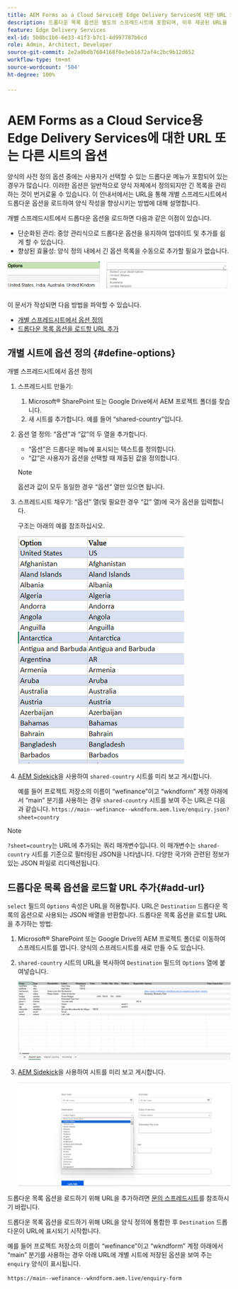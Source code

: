 ```yaml
---
title: AEM Forms as a Cloud Service용 Edge Delivery Services에 대한 URL 또는 다른 시트의 드롭다운 목록 옵션 로드
description: 드롭다운 목록 옵션은 별도의 스프레드시트에 포함되며, 이후 제공된 URL을 통해 기본 스프레드시트로 가져옵니다.
feature: Edge Delivery Services
exl-id: 5b0bc1b6-6e33-41f3-b7c1-4d997787b6cd
role: Admin, Architect, Developer
source-git-commit: 2e2a0bdb7604168f0e3eb1672af4c2bc9b12d652
workflow-type: tm+mt
source-wordcount: '504'
ht-degree: 100%

---
```



# AEM Forms as a Cloud Service용 Edge Delivery Services에 대한 URL 또는 다른 시트의 옵션

양식의 사전 정의 옵션 중에는 사용자가 선택할 수 있는 드롭다운 메뉴가 포함되어 있는 경우가 많습니다. 이러한 옵션은 일반적으로 양식 자체에서 정의되지만 긴 목록을 관리하는 것이 번거로울 수 있습니다. 이 안내서에서는 URL을 통해 개별 스프레드시트에서 드롭다운 옵션을 로드하여 양식 작성을 향상시키는 방법에 대해 설명합니다.


개별 스프레드시트에서 드롭다운 옵션을 로드하면 다음과 같은 이점이 있습니다.

- 단순화된 관리: 중앙 관리식으로 드롭다운 옵션을 유지하여 업데이트 및 추가를 쉽게 할 수 있습니다.
- 향상된 효율성: 양식 정의 내에서 긴 옵션 목록을 수동으로 추가할 필요가 없습니다.

![드롭다운 옵션](/help/forms/assets/drop-down-options.png)


이 문서가 작성되면 다음 방법을 파악할 수 있습니다.

- [개별 스프레드시트에서 옵션 정의](#define-options)
- [드롭다운 목록 옵션을 로드할 URL 추가](#add-url)

## 개별 시트에 옵션 정의 {#define-options}

개별 스프레드시트에서 옵션 정의

1. 스프레드시트 만들기:
   1. Microsoft® SharePoint 또는 Google Drive에서 AEM 프로젝트 폴더를 찾습니다.
   1. 새 시트를 추가합니다. 예를 들어 “shared-country”입니다.
1. 옵션 열 정의:
“옵션”과 “값”의 두 열을 추가합니다.
   - “옵션”은 드롭다운 메뉴에 표시되는 텍스트를 정의합니다.
   - “값”은 사용자가 옵션을 선택할 때 제출된 값을 정의합니다.

   >[!NOTE]
   >
   >옵션과 값이 모두 동일한 경우 “옵션” 열만 있으면 됩니다.

1. 스프레드시트 채우기:
“옵션” 열(및 필요한 경우 “값” 열)에 국가 옵션을 입력합니다.

   구조는 아래의 예를 참조하십시오.

   ![국가별 드롭다운](/help/forms/assets/drop-down-country-options.png)

1. [AEM Sidekick](https://www.aem.live/developer/tutorial#preview-and-publish-your-content)을 사용하여 `shared-country` 시트를 미리 보고 게시합니다.

   예를 들어 프로젝트 저장소의 이름이 “wefinance”이고 “wkndform” 계정 아래에서 “main” 분기를 사용하는 경우 `shared-country` 시트를 보여 주는 URL은 다음과 같습니다.
   `https://main--wefinance--wkndform.aem.live/enquiry.json?sheet=country`
   <!--(https://main--wefinance--wkndform.aem.live/enquiry.json?sheet=country)  -->

>[!NOTE]
>
> `?sheet=country`는 URL에 추가되는 쿼리 매개변수입니다. 이 매개변수는 `shared-country` 시트를 기준으로 필터링된 JSON을 나타냅니다. 다양한 국가와 관련된 정보가 있는 JSON 파일로 리디렉션됩니다.

## 드롭다운 목록 옵션을 로드할 URL 추가{#add-url}

`select` 필드의 `Options` 속성은 URL을 허용합니다. URL은 `Destination` 드롭다운 목록의 옵션으로 사용되는 JSON 배열을 반환합니다. 드롭다운 목록 옵션을 로드할 URL을 추가하는 방법:

1. Microsoft® SharePoint 또는 Google Drive의 AEM 프로젝트 폴더로 이동하여 스프레드시트를 엽니다. 양식의 스프레드시트를 새로 만들 수도 있습니다.
1. `shared-country` 시트의 URL을 복사하여 `Destination` 필드의 `Options` 열에 붙여넣습니다.

   ![문의 스프레드시트](/help/forms/assets/drop-down-enquiry.png)

1. [AEM Sidekick](https://www.aem.live/developer/tutorial#preview-and-publish-your-content)을 사용하여 시트를 미리 보고 게시합니다.


   ![국가별 드롭다운](/help/forms/assets/load-dropdown-options-form.png)

드롭다운 목록 옵션을 로드하기 위해 URL을 추가하려면 [문의 스프레드시트](/help/edge/assets/enquiry.xlsx)를 참조하시기 바랍니다.

드롭다운 목록 옵션을 로드하기 위해 URL을 양식 정의에 통합한 후 `Destination` 드롭다운이 URL에 표시되기 시작합니다.

예를 들어 프로젝트 저장소의 이름이 “wefinance”이고 “wkndform” 계정 아래에서 “main” 분기를 사용하는 경우 아래 URL에 개별 시트에 저장된 옵션을 보여 주는 `enquiry` 양식이 표시됩니다.

`https://main--wefinance--wkndform.aem.live/enquiry-form`



